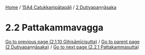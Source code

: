 
[Home](/) / [15A4 Catukkanipātapāḷi](../../15A4.md) / [2 Dutiyapaṇṇāsaka](../2.md)

# 2.2 Pattakammavagga


[Go to previous page (2.1.10 Gihisāmīcisutta)](2.1/2.1.10.md) / [Go to parent page (2 Dutiyapaṇṇāsaka)](../2.md) / [Go to next page (2.2.1 Pattakammasutta)](2.2/2.2.1.md)


